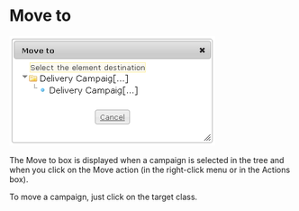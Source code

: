 <!--
parent:
    title: Deliveries
author:
    - 'Jérôme Bogaerts'
created_at: '2012-04-12 19:12:57'
updated_at: '2013-03-13 14:13:09'
tags:
    - Deliveries
-->

Move to
=======

![](../resources/campaigns-move.png)

The Move to box is displayed when a campaign is selected in the tree and when you click on the Move action (in the right-click menu or in the Actions box).<br/>

To move a campaign, just click on the target class.

